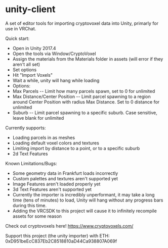 # unity-client

A set of editor tools for importing cryptovoxel data into Unity, primarly for use in VRChat.

Quick start:
- Open in Unity 2017.4
- Open the tools via Window/CryptoVoxel
- Assign the materials from the Materials folder in assets (will error if they aren't all set)
- Set options
- Hit "Import Voxels"
- Wait a while, unity will hang while loading
- Options:
- Max Parcels
-- Limit how many parcels spawn, set to 0 for unlimited
- Max Distance/Center Position
-- Limit parcel spawning to a region around Center Position with radius Max Distance. Set to 0 distance for unlimited
- Suburb
-- Limit parcel spawning to a specific suburb. Case sensitive, leave blank for unlimited

Currently supports:
- Loading parcels in as meshes
- Loading default voxel colors and textures
- Limiting import by distance to a point, or to a specific suburb
- 2d Text Features

Known Limitations/Bugs:
- Some geometry data in Frankfurt loads incorrectly
- Custom palettes and textures aren't supported yet
- Image Features aren't loaded properly yet
- 3d Text Features aren't supported yet
- Currently the importer is incredibly unperformant, it may take a long time (tens of minutes) to load, Unity will hang without any progress bars during this time.
- Adding the VRCSDK to this project will cause it to infinitely recompile assets for some reason


Check out cryptovoxels here! https://www.cryptovoxels.com/

Support this project (the unity importer) with ETH: 0xD951beEcC837Eb2C8518810aD44Ca938807A069f
